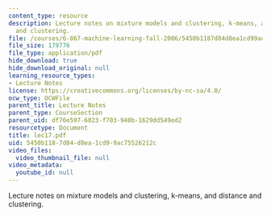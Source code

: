 ```yaml
---
content_type: resource
description: Lecture notes on mixture models and clustering, k-means, and distance
  and clustering.
file: /courses/6-867-machine-learning-fall-2006/5450b1187d84d8ea1cd99ac75526212c_lec17.pdf
file_size: 179776
file_type: application/pdf
hide_download: true
hide_download_original: null
learning_resource_types:
- Lecture Notes
license: https://creativecommons.org/licenses/by-nc-sa/4.0/
ocw_type: OCWFile
parent_title: Lecture Notes
parent_type: CourseSection
parent_uid: df76e597-6023-f703-940b-1629dd549ed2
resourcetype: Document
title: lec17.pdf
uid: 5450b118-7d84-d8ea-1cd9-9ac75526212c
video_files:
  video_thumbnail_file: null
video_metadata:
  youtube_id: null
---
```

Lecture notes on mixture models and clustering, k-means, and distance and clustering.